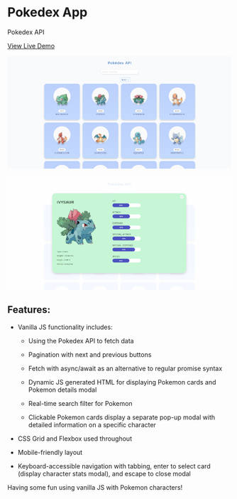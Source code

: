 # Pokedex App
Pokedex API

[View Live Demo](https://apcurran.github.io/Pokedex-API/)

![Pokedex Pokemon cards grid layout](./images/pokedex-main.png)

![Pokedex Pokemon details modal](./images/pokedex-modal.png)

## Features:

* Vanilla JS functionality includes:

    * Using the Pokedex API to fetch data

    * Pagination with next and previous buttons

    * Fetch with async/await as an alternative to regular promise syntax

    * Dynamic JS generated HTML for displaying Pokemon cards and Pokemon details modal

    * Real-time search filter for Pokemon

    * Clickable Pokemon cards display a separate pop-up modal with detailed information on a specific character

* CSS Grid and Flexbox used throughout

* Mobile-friendly layout

* Keyboard-accessible navigation with tabbing, enter to select card (display character stats modal), and escape to close modal

Having some fun using vanilla JS with Pokemon characters!
